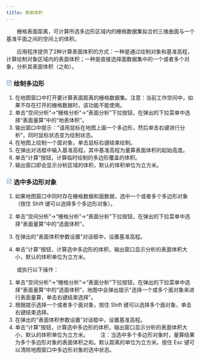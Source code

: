 ```yaml
---
title: 表面体积
---
```


　　栅格表面距离，可计算所选多边形区域内的栅格数据集拟合的三维曲面与一个基准平面之间的空间上的体积。


　　应用程序提供了2种计算表面体积的方式：一种是通过绘制对象和基准高程，计算绘制对象区域内的表面体积；一种是直接选择面数据集中的一个或者多个对象，分析其表面体积（之和）。

### ![](../img/read.gif) 绘制多边形

1. 在地图窗口中打开要计算表面距离的栅格数据集。注意：当前工作空间中，如果不存在打开的栅格数据时，该功能不能使用。
2. 单击“空间分析”→“栅格分析”→“表面分析”下拉按钮，在弹出的下拉菜单中选择“表面量算”中的“地表体积”。
3. 输出窗口中提示：“请用鼠标在地图上画一个多边形，然后单击右键进行分析”，同时鼠标状态变为绘制状态。
4. 在地图上绘制一个面对象，单击鼠标右键结束绘制。
5. 在弹出对话框中输入基准高程，其中基准高程为量算表面体积的起始高度。
6. 单击“计算”按钮，计算临时绘制的多边形覆盖的体积。
7. 输出窗口即会显示分析区域的体积，默认的体积单位为立方米。


### ![](../img/read.gif) 选中多边形对象

1. 如果地图窗口中同时存在栅格数据和面数据，选中一个或者多个多边形对象（按住 Shift 键可以选择多个多边形对象）。 

2. 单击“空间分析”→“栅格分析”→“表面分析”下拉按钮，在弹出的下拉菜单中选择“表面量算”中的“选面体积”。 
3. 在弹出的“表面体积参数设置”对话框中，设置基准高程。
4. 单击“计算”按钮，计算选中多边形的体积，输出窗口显示分析的表面体积大小，默认的体积单位为立方米。

　　或执行以下操作：

1. 单击“空间分析”→“栅格分析”→“表面分析”下拉按钮，在弹出的下拉菜单中选择“表面量算”中的“选面体积”，地图中会弹出提示"选择一个或多个面对象来进行表面量算，单击右键结束选择"。 
2. 根据提示选择一个或者多个面对象，按住 Shift 键可以选择多个面对象，单击右键结束选择。 
3. 在弹出的“表面体积参数设置”对话框中，设置基准高程。
4. 单击“计算”按钮，计算选中多边形的体积，输出窗口显示分析的表面体积大小，默认的体积单位为立方米。
　　注：当选中多个多边形对象时，量算结果为多个多边形对象的表面体积之和。默认距离的单位为立方米。按住 Esc 键可以清除地图窗口中多边形对象的选中状态。
